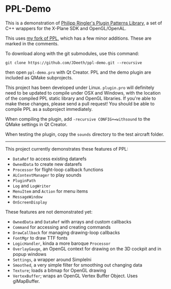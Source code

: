 PPL-Demo
========

This is a demonstration of [Philipp Ringler's Plugin Patterns Library](https://github.com/JDeeth/PPL), a set of C++ wrappers for the X-Plane SDK
and OpenGL/OpenAL.

This uses [my fork of PPL](https://github.com/JDeeth/PPL), which has a few
minor additions. These are marked in the comments.

To download along with the git submodules, use this command:

    git clone https://github.com/JDeeth/ppl-demo.git --recursive

then open `ppl-demo.pro` with Qt Creator. PPL and the demo plugin are
included as QMake subprojects.

This project has been developed under Linux. `plugin.pro` will definitely need
to be updated to compile under OSX and Windows, with the location of the
compiled PPL static library and OpenGL libraries. If you're able to make these
changes, please send a pull request! You should be able to compile PPL as a
subproject immediately.

When compiling the plugin, add `-recursive CONFIG+=withsound` to the QMake settings
in Qt Creator.

When testing the plugin, copy the `sounds` directory to the test aircraft folder.

--------------------------------------------------------------------------------

This project currently demonstrates these features of PPL:

* `DataRef` to access existing datarefs
* `OwnedData` to create new datarefs
* `Processor` for flight-loop callback functions
* `ALContextManager` to play sounds
* `PluginPath`
* `Log` and `LogWriter`
* `MenuItem` and `Action` for menu items
* `MessageWindow`
* `OnScreenDisplay`

These features are not demonstrated yet:

* `OwnedData` and `DataRef` with arrays and custom callbacks
* `Command` for accessing and creating commands
* `DrawCallback` for managing drawing-loop callbacks
* `FontMgr` to draw TTF fonts
* `LogicHandler`, kinda a more baroque `Processor`
* `OverlayGauge`, an OpenGL context for drawing on the 3D cockpit and in popup
   windows
* `Settings`, a wrapper around SimpleIni
* `Smoothed`, a very simple filter for smoothing out changing data
* `Texture`; loads a bitmap for OpenGL drawing
* `VertexBuffer`; wraps an OpenGL Vertex Buffer Object. Uses glMapBuffer.

